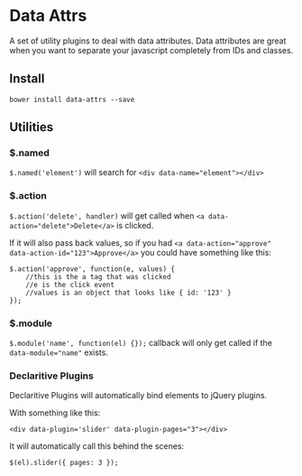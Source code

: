 # Data Attrs

A set of utility plugins to deal with data attributes.  Data attributes are great when you want to separate your javascript completely from IDs and classes.

## Install

`bower install data-attrs --save`

## Utilities

### $.named

`$.named('element')` will search for `<div data-name="element"></div>`

### $.action

`$.action('delete', handler)` will get called when `<a data-action="delete">Delete</a>` is clicked.

If it will also pass back values, so if you had `<a data-action="approve" data-action-id="123">Approve</a>` you could have something like this:

```
$.action('approve', function(e, values) {
	//this is the a tag that was clicked
	//e is the click event
	//values is an object that looks like { id: '123' }
});
```

### $.module

`$.module('name', function(el) {});` callback will only get called if the `data-module="name"` exists.

### Declaritive Plugins

Declaritive Plugins will automatically bind elements to jQuery plugins.

With something like this:

```
<div data-plugin='slider' data-plugin-pages="3"></div>
```

It will automatically call this behind the scenes:

```
$(el).slider({ pages: 3 });
```

